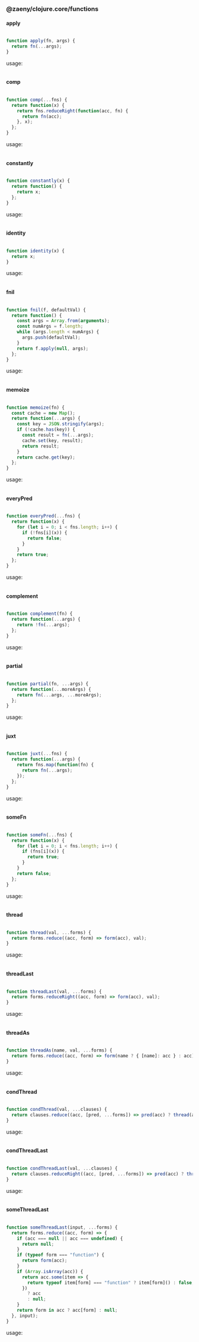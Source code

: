 ### @zaeny/clojure.core/functions

#### apply
```js path=dist/core.js

function apply(fn, args) {
  return fn(...args);
}

```
usage: 
```js path=dist/test.core.js

```

#### comp
```js path=dist/core.js

function comp(...fns) {
  return function(x) {
    return fns.reduceRight(function(acc, fn) {
      return fn(acc);
    }, x);
  };
}

```
usage: 
```js path=dist/test.core.js

```


#### constantly
```js path=dist/core.js

function constantly(x) {
  return function() {
    return x;
  };
}

```
usage: 
```js path=dist/test.core.js

```

#### identity
```js path=dist/core.js

function identity(x) {
  return x;
}

```
usage: 
```js path=dist/test.core.js

```

#### fnil
```js path=dist/core.js

function fnil(f, defaultVal) {
  return function() {
    const args = Array.from(arguments);
    const numArgs = f.length;
    while (args.length < numArgs) {
      args.push(defaultVal);
    }
    return f.apply(null, args);
  };
}

```
usage: 
```js path=dist/test.core.js

```
#### memoize
```js path=dist/core.js

function memoize(fn) {
  const cache = new Map();
  return function(...args) {
    const key = JSON.stringify(args);
    if (!cache.has(key)) {
      const result = fn(...args);
      cache.set(key, result);
      return result;
    }
    return cache.get(key);
  };
}

```
usage: 
```js path=dist/test.core.js

```


#### everyPred
```js path=dist/core.js

function everyPred(...fns) {
  return function(x) {
    for (let i = 0; i < fns.length; i++) {
      if (!fns[i](x)) {
        return false;
      }
    }
    return true;
  };
}

```
usage: 
```js path=dist/test.core.js

```

#### complement
```js path=dist/core.js

function complement(fn) {
  return function(...args) {
    return !fn(...args);
  };
}

```
usage: 
```js path=dist/test.core.js

```


#### partial
```js path=dist/core.js

function partial(fn, ...args) {
  return function(...moreArgs) {
    return fn(...args, ...moreArgs);
  };
}

```
usage: 
```js path=dist/test.core.js

```

#### juxt
```js path=dist/core.js

function juxt(...fns) {
  return function(...args) {
    return fns.map(function(fn) {
      return fn(...args);
    });
  };
}

```
usage: 
```js path=dist/test.core.js

```

#### someFn
```js path=dist/core.js

function someFn(...fns) {
  return function(x) {
    for (let i = 0; i < fns.length; i++) {
      if (fns[i](x)) {
        return true;
      }
    }
    return false;
  };
}

```
usage: 
```js path=dist/test.core.js

```



#### thread
```js path=dist/core.js

function thread(val, ...forms) {
  return forms.reduce((acc, form) => form(acc), val);
}

```
usage: 
```js path=dist/test.core.js

```

#### threadLast
```js path=dist/core.js

function threadLast(val, ...forms) {
  return forms.reduceRight((acc, form) => form(acc), val);
}

```
usage: 
```js path=dist/test.core.js

```


#### threadAs 
```js path=dist/core.js

function threadAs(name, val, ...forms) {
  return forms.reduce((acc, form) => form(name ? { [name]: acc } : acc), val);
}

```
usage: 
```js path=dist/test.core.js

```


#### condThread
```js path=dist/core.js

function condThread(val, ...clauses) {
  return clauses.reduce((acc, [pred, ...forms]) => pred(acc) ? thread(acc, ...forms) : acc, val);
}

```
usage: 
```js path=dist/test.core.js

```

#### condThreadLast
```js path=dist/core.js

function condThreadLast(val, ...clauses) {
  return clauses.reduceRight((acc, [pred, ...forms]) => pred(acc) ? threadLast(acc, ...forms) : acc, val);
}

```
usage: 
```js path=dist/test.core.js

```


#### someThreadLast
```js path=dist/core.js

function someThreadLast(input, ...forms) {
  return forms.reduce((acc, form) => {
    if (acc === null || acc === undefined) {
      return null;
    }
    if (typeof form === "function") {
      return form(acc);
    }
    if (Array.isArray(acc)) {
      return acc.some(item => {
        return typeof item[form] === "function" ? item[form]() : false;
      })
        ? acc
        : null;
    }
    return form in acc ? acc[form] : null;
  }, input);
}

```
usage: 
```js path=dist/test.core.js

```
